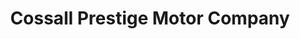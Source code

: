 ---
title: "Cossall Prestige Motor Company"
url: /ilkeston/cossall-prestige-motor-company/
shop: Autohaus
---